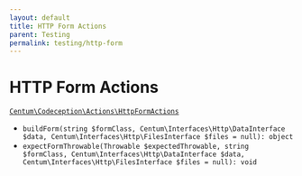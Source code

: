 ```yaml
---
layout: default
title: HTTP Form Actions
parent: Testing
permalink: testing/http-form
---
```




# HTTP Form Actions

[`Centum\Codeception\Actions\HttpFormActions`](https://github.com/SidRoberts/centum/blob/development/src/Codeception/Actions/HttpFormActions.php)

- `buildForm(string $formClass, Centum\Interfaces\Http\DataInterface $data, Centum\Interfaces\Http\FilesInterface $files = null): object`
- `expectFormThrowable(Throwable $expectedThrowable, string $formClass, Centum\Interfaces\Http\DataInterface $data, Centum\Interfaces\Http\FilesInterface $files = null): void`
